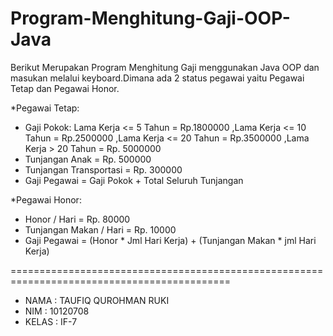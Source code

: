 # Program-Menghitung-Gaji-OOP-Java

Berikut Merupakan Program Menghitung Gaji menggunakan Java OOP dan masukan melalui keyboard.Dimana ada 2 status pegawai yaitu Pegawai Tetap dan Pegawai Honor.

*Pegawai Tetap:
- Gaji Pokok: 
Lama Kerja <= 5 Tahun = Rp.1800000
,Lama Kerja <= 10 Tahun = Rp.2500000
,Lama Kerja <= 20 Tahun = Rp.3500000
,Lama Kerja > 20 Tahun = Rp. 5000000
- Tunjangan Anak         = Rp. 500000
- Tunjangan Transportasi = Rp. 300000
- Gaji Pegawai           = Gaji Pokok + Total Seluruh Tunjangan

*Pegawai Honor:
- Honor / Hari           = Rp. 80000
- Tunjangan Makan / Hari = Rp. 10000
- Gaji Pegawai           = (Honor * Jml Hari Kerja) + (Tunjangan Makan * jml Hari Kerja)

============================================================================================

- NAMA  : TAUFIQ QUROHMAN RUKI
- NIM   : 10120708
- KELAS : IF-7

